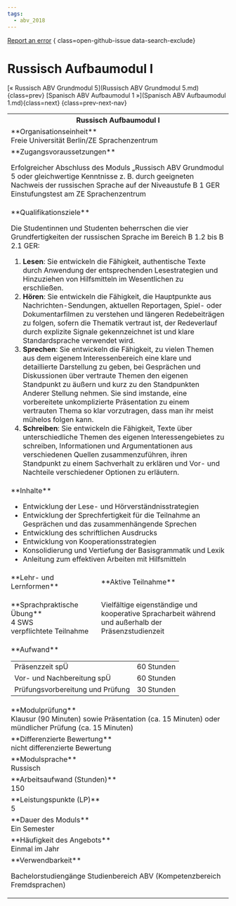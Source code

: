 ```yaml
---
tags:
  - abv_2018
---
```

[Report an error](https://github.com/SGSSGene/FUB-SUP/issues/new?title=Error%20in%20%22Russisch%20Aufbaumodul%20I%22&body=There%20seems%20to%20be%20an%20error%20in%20module%20%22Russisch%20Aufbaumodul%20I%22%2E%0A%0A%3CDescribe%20here%20a%20slightly%20more%20detailed%20description%20of%20what%20is%20wrong%3E&labels=bug)
{ class=open-github-issue data-search-exclude}

# Russisch Aufbaumodul I

[« Russisch ABV Grundmodul 5](Russisch ABV Grundmodul 5.md){class=prev}
[Spanisch ABV Aufbaumodul 1 »](Spanisch ABV Aufbaumodul 1.md){class=next}
{class=prev-next-nav}

<table markdown id="moduledesc">
<tr markdown class="moduledesc_head"><th colspan="2">Russisch Aufbaumodul I </th></tr>
<tr markdown><td colspan="2">**Organisationseinheit**   <br>Freie Universität Berlin/ZE Sprachenzentrum</td></tr>


<tr markdown><td colspan="2">**Zugangsvoraussetzungen** <br>

Erfolgreicher Abschluss des Moduls „Russisch ABV Grundmodul 5 oder gleichwertige Kenntnisse z. B. durch geeigneten Nachweis der russischen Sprache auf der Niveaustufe B 1 GER Einstufungstest am ZE Sprachenzentrum


</td></tr>
<tr markdown><td colspan="2">**Qualifikationsziele**    <br>

Die Studentinnen und Studenten beherrschen die vier Grundfertigkeiten der
russischen Sprache im Bereich B 1.2 bis B 2.1 GER:

1. __Lesen__: Sie entwickeln die Fähigkeit, authentische Texte durch
   Anwendung der entsprechenden Lesestrategien und Hinzuziehen von
   Hilfsmitteln im Wesentlichen zu erschließen.
2. __Hören__: Sie entwickeln die Fähigkeit, die Hauptpunkte aus
   Nachrichten-Sendungen, aktuellen Reportagen, Spiel- oder Dokumentarfilmen
   zu verstehen und längeren Redebeiträgen zu folgen, sofern die Thematik
   vertraut ist, der Redeverlauf durch explizite Signale gekennzeichnet ist
   und klare Standardsprache verwendet wird.
3. __Sprechen__: Sie entwickeln die Fähigkeit, zu vielen Themen aus dem
   eigenem Interessenbereich eine klare und detaillierte Darstellung zu
   geben, bei Gesprächen und Diskussionen über vertraute Themen den eigenen
   Standpunkt zu äußern und kurz zu den Standpunkten Anderer Stellung
   nehmen. Sie sind imstande, eine vorbereitete unkomplizierte Präsentation
   zu einem vertrauten Thema so klar vorzutragen, dass man ihr meist mühelos
   folgen kann.
4. __Schreiben__: Sie entwickeln die Fähigkeit, Texte über unterschiedliche
   Themen des eigenen Interessengebietes zu schreiben, Informationen und
   Argumentationen aus verschiedenen Quellen zusammenzuführen, ihren
   Standpunkt zu einem Sachverhalt zu erklären und Vor- und Nachteile
   verschiedener Optionen zu erläutern.


</td></tr>
<tr markdown><td colspan="2">**Inhalte**                <br>


- Entwicklung der Lese- und Hörverständnisstrategien
- Entwicklung der Sprechfertigkeit für die Teilnahme an Gesprächen und das
  zusammenhängende Sprechen
- Entwicklung des schriftlichen Ausdrucks
- Entwicklung von Kooperationsstrategien
- Konsolidierung und Vertiefung der Basisgrammatik und Lexik
- Anleitung zum effektiven Arbeiten mit Hilfsmitteln


</td></tr>

<tr markdown><td>**Lehr- und Lernformen**</td><td>**Aktive Teilnahme**</td></tr>
<tr markdown><td> **Sprachpraktische Übung** <br>4 SWS <br> verpflichtete Teilnahme</td><td>

Vielfältige eigenständige und kooperative Spracharbeit während und außerhalb der Präsenzstudienzeit
</td></tr>
<tr markdown><td colspan="2">**Aufwand**                <br>
<table class="aufwand_table">
<tr><td>Präsenzzeit spÜ</td><td>60 Stunden</td></tr>
<tr><td>Vor- und Nachbereitung spÜ</td><td>60 Stunden</td></tr>
<tr><td>Prüfungsvorbereitung und Prüfung</td><td>30 Stunden</td></tr>
</table>

</td></tr>
<tr markdown><td colspan="2">**Modulprüfung**             <br>Klausur (90 Minuten) sowie Präsentation (ca. 15 Minuten) oder mündlicher
Prüfung (ca. 15 Minuten)


</td></tr>
<tr markdown><td colspan="2">**Differenzierte Bewertung** <br>nicht differenzierte Bewertung

</td></tr>
<tr markdown><td colspan="2">**Modulsprache**             <br>Russisch</td></tr>
<tr markdown><td colspan="2">**Arbeitsaufwand (Stunden)** <br>150</td></tr>
<tr markdown><td colspan="2">**Leistungspunkte (LP)**     <br>5</td></tr>
<tr markdown><td colspan="2">**Dauer des Moduls**         <br>Ein Semester</td></tr>
<tr markdown><td colspan="2">**Häufigkeit des Angebots**  <br>Einmal im Jahr</td></tr>
<tr markdown><td colspan="2">**Verwendbarkeit**           <br>

Bachelorstudiengänge Studienbereich ABV (Kompetenzbereich Fremdsprachen)


</td></tr>


</table>
